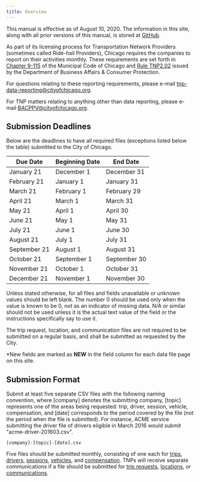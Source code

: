 ```yaml
---
title: Overview
---
```


This manual is effective as of August 10, 2020. The information in this site, along with all prior versions of this manual, is stored at [GitHub](https://github.com/Chicago/tnp-reporting-manual/releases).

As part of its licensing process for Transportation Network Providers (sometimes called Ride-hail Providers), Chicago requires the companies to report on their activities monthly. These requirements are set forth in [Chapter 9-115](http://library.amlegal.com/nxt/gateway.dll/Illinois/chicago_il/title9vehiclestrafficandrailtransportati/chapter9-115transportationnetworkprovide?f=templates$fn=default.htm$3.0$vid=amlegal:chicago_il$anc=JD_Ch.9-115) of the Municipal Code of Chicago and [Rule TNP2.02](https://www.cityofchicago.org/content/dam/city/depts/bacp/rulesandregs/TNPRulesAmendedeffJan12017.pdf) issued by the Department of Business Affairs & Consumer Protection.

For questions relating to these reporting requirements, please e-mail [tnp-data-reporting@cityofchicago.org](mailto:tnp-data-reporting@cityofchicago.org).

For TNP matters relating to anything other than data reporting, please e-mail [BACPPV@cityofchicago.org](mailto:BACPPV@cityofchicago.org).

## Submission Deadlines

Below are the deadlines to have all required files (exceptions listed below the table) submitted to the City of Chicago.

|   Due Date   | Beginning Date |   End Date   |
|--------------|----------------|--------------|
| January 21   | December 1      | December 31  |
| February 21     | January 1      | January 31     |
| March 21      | February 1        | February 29      |
| April 21   | March 1         | March 31 |
| May 21  | April 1         | April 30 |
| June 21   | May 1         | May 31 |
| July 21   | June 1         | June 30 |
| August 21   | July 1         | July 31 |
| September 21   | August 1         | August 31 |
| October 21   | September 1         | September 30 |
| November 21   | October 1         | October 31 |
| December 21   | November 1         | November 30 |

Unless stated otherwise, for all files and fields unavailable or unknown values should be left blank. The number 0 should be used only when the value is known to be 0, not as an indicator of missing data. N/A or similar should not be used unless it is the actual text value of the field or the instructions specifically say to use it.

The trip request, location, and communication files are not required to be submitted on a regular basis, and shall be submitted as requested by the City. 

*New fields are marked as **NEW** in the field column for each data file page on this site.

## Submission Format

Submit at least five separate CSV files with the following naming convention, where [company] denotes the submitting company, [topic] represents one of the areas being requested: trip, driver, session, vehicle, compensation, and [date] corresponds to the period covered by the file (not the period when the file is submitted). For instance, ACME service submitting the driver file of drivers eligible in March 2016 would submit "acme-driver-201603.csv".

```
[company]-[topic]-[date].csv
```

Five files should be submitted monthly, consisting of one each for [trips](trip), [drivers](driver), [sessions](session), [vehicles](vehicle), and [compensation](compensation). TNPs will receive separate communications if a file should be submitted for [trip requests](trip_request), [locations](location), or [communications](communication).
